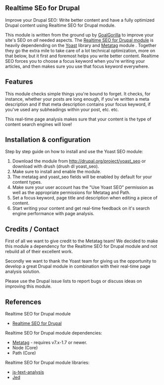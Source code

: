Realtime SEo for Drupal
---------------------------
Improve your Drupal SEO: Write better content and have a fully optimized Drupal content using Realtime SEO for Drupal module.

This module is written from the ground up by [GoalGorilla](http://www.goalgorilla.com) to improve your site's SEO on *all* needed aspects. The [Realtime SEO for Drupal module](http://drupal.org/project/yoast_seo/) is heavily dependending on the [Yoast](http://www.yoast.com) library and [Metatag](http://drupal.org/project/metatag) module . Together they go the extra mile to take care of a lot technical optimization, more on that below, but it first and foremost helps you write better content. Realtime SEO forces you to choose a focus keyword when you're writing your articles, and then makes sure you use that focus keyword everywhere.



Features
------------------------------------------------------------------------------
This module checks simple things you're bound to forget. It checks, for instance, whether your posts are long enough, if you've written a meta description and if that meta description contains your focus keyword, if you've used any subheadings within your post, etc. etc.

This real-time page analysis makes sure that your content is the type of content search engines will love!



Installation & configuration
------------------------------------------------------------------------------
Step by step guide on how to install and use the Yoast SEO module:

1. Download the module from http://drupal.org/project/yoast_seo or download with drush (drush dl yoast_seo).
2. Make sure to install and enable the module.
3. The metatag and yoast_seo fields will be enabled by default for your content types.
4. Make sure your user account has the "Use Yoast SEO" permission as well as the appropriate permissions for Metatag and Path.
5. Set a focus keyword, page title and description when editing a piece of content.
6. Start writing your content and get real-time feedback on it's search engine performance with page analysis.



Credits / Contact
------------------------------------------------------------------------------
First of all we want to give credit to the Metatag team! We decided to make this module a dependency for the Realtime SEO for Drupal module and not rebuild all of their excellent work.

Secondly we want to thank the Yoast team for giving us the opportunity to develop a great Drupal module in combination with their real-time page analysis solution.

Please use the Drupal issue lists to report bugs or discuss ideas on improving this module.



References
------------------------------------------------------------------------------
Realtime SEO for Drupal module
* [Realtime SEO for Drupal](http://drupal.org/project/yoast_seo)

Realtime SEO for Drupal module dependencies:
* [Metatag](http://drupal.org/project/metatag) - requires v7.x-1.7 or newer.
* Node (Core)
* Path (Core)

Realtime SEO for Drupal module libraries:
* [js-text-analysis](https://github.com/Yoast/js-text-analysis)
* [Jed](https://github.com/SlexAxton/Jed)
